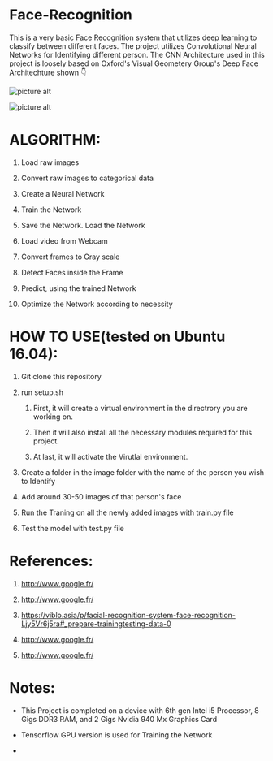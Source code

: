 # Face-Recognition

This is a very basic Face Recognition system that utilizes deep learning to classify between different faces. The project utilizes Convolutional Neural Networks for Identifying different person. The CNN Architecture used in this project is loosely based on Oxford's Visual Geometery Group's Deep Face Architechture shown :point_down:


![picture alt](https://i0.wp.com/sefiks.com/wp-content/uploads/2018/08/vgg-face-model.png?ssl=1 "VGG 16")

![picture alt](https://i0.wp.com/sefiks.com/wp-content/uploads/2019/04/vgg-face-architecture.jpg?ssl=1 "VGG 16")


# ALGORITHM:

1. Load raw images

2. Convert raw images to categorical data

3. Create a Neural Network

4. Train the Network

5. Save the Network. Load the Network

6. Load video from Webcam

7. Convert frames to Gray scale

8. Detect Faces inside the Frame

9. Predict, using the trained Network

10. Optimize the Network according to necessity



# HOW TO USE(tested on Ubuntu 16.04):
1. Git clone this repository

2. run setup.sh
	1. First, it will create a virtual environment in the directrory you are working on.
	
	2. Then it will also install all the necessary modules required for this project.
	
	3. At last, it will activate the Virutlal environment.

3. Create a folder in the image folder with the name of the person you wish to Identify

4. Add around 30-50 images of that person's face

5. Run the Traning on all the newly added images with train.py file

6. Test the model with test.py file

# References:

1. http://www.google.fr/

2. http://www.google.fr/

3. https://viblo.asia/p/facial-recognition-system-face-recognition-Ljy5Vr6j5ra#_prepare-trainingtesting-data-0

4. http://www.google.fr/

5. http://www.google.fr/

# Notes:

* This Project is completed on a device with 6th gen Intel i5 Processor, 8 Gigs DDR3 RAM, and 2 Gigs Nvidia 940 Mx Graphics Card

* Tensorflow GPU version is used for Training the Network

* 
